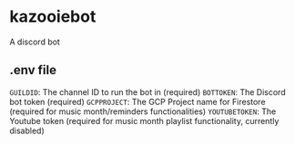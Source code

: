 # kazooiebot
A discord bot

## .env file
`GUILDID`: The channel ID to run the bot in (required)
`BOTTOKEN`: The Discord bot token (required)
`GCPPROJECT`: The GCP Project name for Firestore (required for music month/reminders functionalities)
`YOUTUBETOKEN`: The Youtube token (required for music month playlist functionality, currently disabled)